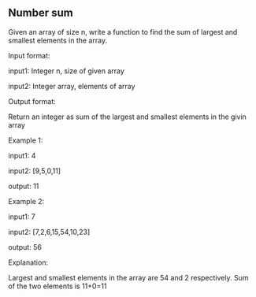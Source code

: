 ## Number sum
Given an array of size n, write a function to find the sum of largest and smallest elements in the array.

Input format:

input1: Integer n, size of given array

input2: Integer array, elements of array

Output format:

Return an integer as sum of the largest and smallest elements in the givin array

Example 1:

input1: 4

input2: [9,5,0,11]

output: 11

Example 2:

input1: 7

input2: [7,2,6,15,54,10,23]

output: 56

Explanation:

Largest and smallest elements in the array are 54 and 2 respectively. Sum of the two elements is 11+0=11
